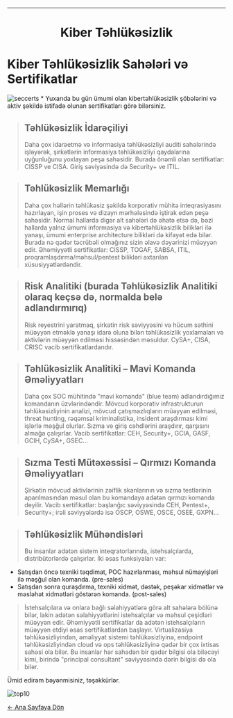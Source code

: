<a name="top"></a>

---
<h1 align="center">Kiber Təhlükəsizlik</h1>

# Kiber Təhlükəsizlik Sahələri və Sertifikatlar  
<img src="https://i.ibb.co/BTKqKSc/seccerts.png" alt="seccerts" border="0">
* Yuxarıda bu gün ümumi olan kibertəhlükəsizlik şöbələrini və aktiv şəkildə istifadə olunan sertifikatları görə bilərsiniz.
  
> ## Təhlükəsizlik İdarəçiliyi
> Daha çox idarəetmə və informasiya təhlükəsizliyi auditi sahələrində işləyərək, şirkətlərin informasiya təhlükəsizliyi qaydalarına uyğunluğunu yoxlayan peşə sahəsidir.
Burada önəmli olan sertifkatlar: CISSP ve CISA. Giriş səviyəsində də Security+ ve ITIL.

> ## Təhlükəsizlik Memarlığı
> Daha çox həllərin təhlükəsiz şəkildə korporativ mühitə inteqrasiyasını hazırlayan, işin proses və dizayn mərhələsində iştirak edən peşə sahəsidir. Normal hallarda digər alt sahələri də əhatə etsə də, bəzi hallarda yalnız ümumi informasiya və kibertəhlükəsizlik bilikləri ilə yanaşı, ümumi enterprise architecture bilikləri də kifayət edə bilər. Burada nə qədər təcrübəli olmağınız sizin əlavə dəyərinizi müəyyən edir.
Əhəmiyyətli sertifikatlar: CISSP, TOGAF, SABSA, ITIL, proqramlaşdırma/məhsul/pentest bilikləri axtarılan xüsusiyyətlərdəndir.

> ## Risk Analitiki (burada Təhlükəsizlik Analitiki olaraq keçsə də, normalda belə adlandırmırıq)
> Risk reyestrini yaratmaq, şirkətin risk səviyyəsini və hücum səthini müəyyən etməklə yanaşı idarə oluna bilən təhlükəsizlik yoxlamaları və aktivlərin müəyyən edilməsi hissəsindən məsuldur.
CySA+, CISA, CRISC vacib sertifikatlardandır.

> ## Təhlükəsizlik Analitiki – Mavi Komanda Əməliyyatları
> Daha çox SOC mühitində "mavi komanda" (blue team) adlandırdığımız komandanın üzvlərindəndir. Mövcud korporativ infrastrukturun təhlükəsizliyinin analizi, mövcud çatışmazlıqların müəyyən edilməsi, threat hunting, rəqəmsal kriminalistika, insident araşdırması kimi işlərlə məşğul olurlar. Sızma və giriş cəhdlərini araşdırır, qarşısını almağa çalışırlar.
Vacib sertifikatlar: CEH, Security+, GCIA, GASF, GCIH, CySA+, GSEC...

> ## Sızma Testi Mütəxəssisi – Qırmızı Komanda Əməliyyatları
> Şirkətin mövcud aktivlərinin zəiflik skanlarının və sızma testlərinin aparılmasından məsul olan bu komandaya adətən qırmızı komanda deyilir.
Vacib sertifikatlar: başlanğıc səviyyəsində CEH, Pentest+, Security+; irəli səviyyələrdə isə OSCP, OSWE, OSCE, OSEE, GXPN...

> ## Təhlükəsizlik Mühəndisləri
> Bu insanlar adətən sistem inteqratorlarında, istehsalçılarda, distribütorlərdə çalışırlar. İki əsas funksiyaları var:
* Satışdan öncə texniki təqdimat, POC hazırlanması, məhsul nümayişləri ilə məşğul olan komanda. (pre-sales)
* Satışdan sonra quraşdırma, texniki xidmət, dəstək, peşəkar xidmətlər və məsləhət xidmətləri göstərən komanda. (post-sales)
> İstehsalçılara və onlara bağlı səlahiyyətlərə görə alt sahələrə bölünə bilər, lakin adətən səlahiyyətlərini istehsalçılar və məhsul çeşidləri müəyyən edir.
> Əhəmiyyətli sertifikatlar da adətən istehsalçıların müəyyən etdiyi əsas sertifikatlardan başlayır. Virtualizasiya təhlükəsizliyindən, əməliyyat sistemi təhlükəsizliyinə, endpoint təhlükəsizliyindən cloud və ops təhlükəsizliyinə qədər bir çox ixtisas sahəsi ola bilər. Bu insanlar hər sahədən bir qədər bilgisi ola biləcəyi kimi, birində "principal consultant" səviyyəsində dərin bilgisi də ola bilər.

Ümid edirəm bəyənmisiniz, təşəkkürlər.

![top10](https://pbs.twimg.com/media/Eb8MV7dWoAAKWZi?format=jpg&name=large)  

[← Ana Sayfaya Dön](https://github.com/Hajiaga-Sadikhov/cybersecurity-guide)